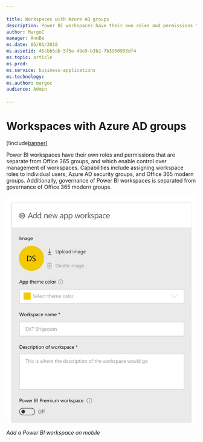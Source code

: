 ```yaml
---

title: Workspaces with Azure AD groups
description: Power BI workspaces have their own roles and permissions that are separate from Office 365 groups, and which enable control over management of workspaces.
author: MargoC
manager: AnnBe
ms.date: 05/01/2018
ms.assetid: 46cbb5ab-5f5e-49e9-b3b2-7b3950993df4
ms.topic: article
ms.prod: 
ms.service: business-applications
ms.technology: 
ms.author: margoc
audience: Admin

---
```

#  Workspaces with Azure AD groups




[!include[banner](../../../includes/banner.md)]

Power BI workspaces have their own roles and permissions that are separate from
Office 365 groups, and which enable control over management of workspaces.
Capabilities include assigning workspace roles to individual users, Azure AD
security groups, and Office 365 modern groups. Additionally, governance of Power
BI workspaces is separated from governance of Office 365 modern groups.

![A screenshot of how to add a Power BI workspace on mobile](media/workspaces-azure-ad-groups-1.png "A screenshot of how to add a Power BI workspace on mobile")

*Add a Power BI workspace on mobile*




